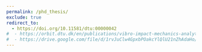 ```yaml
---
permalink: /phd_thesis/
exclude: true
redirect_to: 
  - https://doi.org/10.11581/dtu:00000042
#  - https://orbit.dtu.dk/en/publications/vibro-impact-mechanics-analytical-numerical-and-experimental-inve
#  - https://drive.google.com/file/d/1rvJuClw4GpxbPOakcYlQlU21nZhAdaHo/view?usp=sharing
---
```

